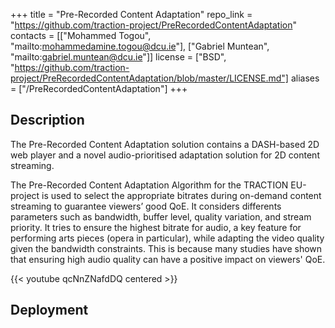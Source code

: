 +++
title = "Pre-Recorded Content Adaptation"
repo_link = "https://github.com/traction-project/PreRecordedContentAdaptation"
contacts = [["Mohammed Togou", "mailto:mohammedamine.togou@dcu.ie"], ["Gabriel Muntean", "mailto:gabriel.muntean@dcu.ie"]]
license = ["BSD", "https://github.com/traction-project/PreRecordedContentAdaptation/blob/master/LICENSE.md"]
aliases = ["/PreRecordedContentAdaptation"]
+++

## Description

The Pre-Recorded Content Adaptation solution contains a DASH-based 2D web player and a novel audio-prioritised adaptation solution for 2D content streaming.

The Pre-Recorded Content Adaptation Algorithm for the TRACTION EU-project is used to select the appropriate bitrates during on-demand content streaming to guarantee viewers’ good QoE. It considers differents parameters such as bandwidth, buffer level, quality variation, and stream priority. It tries to ensure the highest bitrate for audio, a key feature for performing arts pieces (opera in particular), while adapting the video quality given the bandwidth constraints. This is because many studies have shown that ensuring high audio quality can have a positive impact on viewers' QoE.

{{< youtube qcNnZNafdDQ centered >}}

## Deployment
